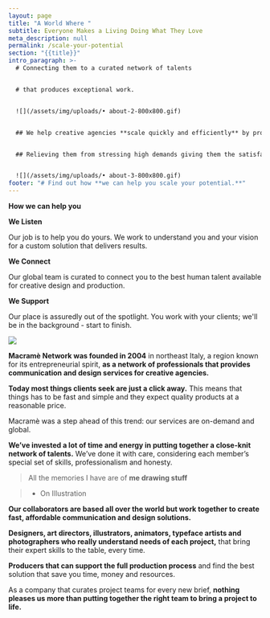 ```yaml
---
layout: page
title: "A World Where "
subtitle: Everyone Makes a Living Doing What They Love
meta_description: null
permalink: /scale-your-potential
section: "{{title}}"
intro_paragraph: >-
  # Connecting them to a curated network of talents


  # that produces exceptional work.


  ![](/assets/img/uploads/• about-2-800x800.gif)


  ## We help creative agencies **scale quickly and efficiently** by providing experienced talent through a curated network of designers, art directors, and image makers that produces **exceptional design work that save you time and resources.**


  ## Relieving them from stressing high demands giving them the satisfaction of **delivering 100% to their clients requests.**


  ![](/assets/img/uploads/• about-3-800x800.gif)
footer: "# Find out how **we can help you scale your potential.**"
---
```

**How we can help you** 

**We Listen** 

Our job is to help you do yours. We work to understand you and your vision for a custom solution that delivers results.

**We Connect** 

Our global team is curated to connect you to the best human talent available for creative design and production.

**We Support** 

Our place is assuredly out of the spotlight. You work with your clients; we'll be in the background - start to finish.

![](/assets/img/uploads/• about-800x800.gif)

**Macramè Network was founded in 2004** in northeast Italy, a region known for its entrepreneurial spirit, **as a network of professionals that provides communication and design services for creative agencies.**

**Today most things clients seek are just a click away.** This means that things has to be fast and simple and they expect quality products at a reasonable price.

Macramè was a step ahead of this trend: our services are on-demand and global.

**We’ve invested a lot of time and energy in putting together a close-knit network of talents.** We’ve done it with care, considering each member’s special set of skills, professionalism and honesty. 


> All the memories I have are of **me drawing stuff**

>

> * On Illustration


**Our collaborators are based all over the world but work together to create fast, affordable communication and design solutions.**

**Designers, art directors, illustrators, animators, typeface artists and photographers who really understand needs of each project,** that bring their expert skills to the table, every time.

**Producers that can support the full production process** and find the best solution that save you time, money and resources.

As a company that curates project teams for every new brief, **nothing pleases us more than putting together the right team to bring a project to life.**